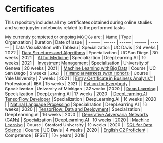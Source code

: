 # Certificates
This repository includes all my certificates obtained during online studies and some jupyter notebooks related to the performed tasks

My currently completed or ongoing MOOCs are: 
| Name | Type | Organization | Duration | Date of Issue |
| ------ | ------ | ------ | ------ | ------ |
| Data Visualization with Tableau | Specialization | UC Davis | 24 weeks | 2022 |
| [Data Structures and Algorithms][10] | Specialization | UC San Diego | 30 weeks | 2021 |
| [AI for Medicine][11] | Specialization | DeepLearning.AI | 10 weeks | 2021 |
| [Investment Management][12] | Specialization | University of Geneva | 20 weeks | 2021 |
| [Machine Learning with Big Data][13] | Course | UC San Diego | 5 weeks | 2021 |
| [Financial Markets (with Honors)][14] | Course | Yale University | 7 weeks | 2021 |
| [Entry Certificate in Business Analysis™][15] | Professional | IIBA | 15 weeks | 2021 |
| [Python for Everybody][1] | Specialization | University of Michigan | 32 weeks | 2020 |
| [Deep Learning][2] | Specialization | DeepLearning.AI | 17 weeks | 2020 |
| [DeepLearning.AI TensorFlow Developer][3] | Specialization | DeepLearning.AI | 16 weeks | 2020 |
| [Natural Language Processing][4] | Specialization | DeepLearning.AI | 16 weeks | 2020 |
| [TensorFlow: Data and Deployment][5] | Specialization | DeepLearning.AI | 16 weeks | 2020 |
| [Generative Adversarial Networks (GANs)][6] | Specialization | DeepLearning.AI | 10 weeks | 2020 |
| [Machine Learning][7] | Course | Stanford University | 10 weeks | 2020 |
| [SQL for Data Science][8] | Course | UC Davis | 4 weeks | 2020 |
| [English C2 Proficient][0] | Competence | EFSET | 10+ years | 2018 |

[0]: https://www.efset.org/cert/dVxJA4 "English C2 Proficient"
[1]: https://www.coursera.org/account/accomplishments/specialization/certificate/4GXVL8Q2K6P3 "Python for Everybody"
[2]: https://www.coursera.org/account/accomplishments/specialization/certificate/WRFHFR369ET3 "Deep Learning"
[3]: https://www.coursera.org/account/accomplishments/professional-cert/9RWA2JRAP993 "DeepLearning.AI TensorFlow Developer"
[4]: https://www.coursera.org/account/accomplishments/specialization/certificate/L4QRNKJ6XTHC "Natural Language Processing"
[5]: https://www.coursera.org/account/accomplishments/specialization/certificate/HUYJJ59W5T2H "TensorFlow: Data and Deployment"
[6]: https://www.coursera.org/account/accomplishments/specialization/certificate/GFCVMP3SE8WC "Generative Adversarial Networks (GANs)"
[7]: https://www.coursera.org/account/accomplishments/certificate/GCSXAPRP2ZVQ "Machine Learning"
[8]: https://www.coursera.org/account/accomplishments/certificate/QFPZDENTTQHC "SQL for Data Science"
[10]: https://www.coursera.org/account/accomplishments/specialization/certificate/JPQE7C4AN2JA "Data Structures and Algorithms"
[11]: https://www.coursera.org/account/accomplishments/specialization/certificate/9M3KUME9HQYK "AI for Medicine"
[12]: https://www.coursera.org/account/accomplishments/specialization/certificate/44S5SHGHQRJ2 "Investment Management"
[13]: https://www.coursera.org/account/accomplishments/certificate/PVPHW9M8VRV8 "Machine Learning with Big Data"
[14]: https://www.coursera.org/account/accomplishments/certificate/B548FMCQFRS8 "Financial Markets"
[15]: https://badges.iiba.org/53ff1abe-e298-4226-a9f8-ba71cb864b69 "Entry Certificate in Business Analysis™"
